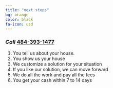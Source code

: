 ```yaml
---
title: "next steps"
bg: orange
color: black
fa-icon: usd
---
```


### *Call* [484-393-1477](tel:+14843931477)

1. You tell us about your house.
2. You show us your house
3. We customize a solution for your situation
4. If you like our solution, we can move forward
5. We do all the work and pay all the fees
6. You get your cash within 7 to 14 days